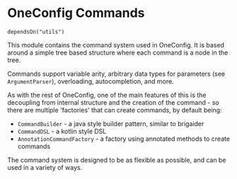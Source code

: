 # OneConfig Commands
`dependsOn("utils")`

This module contains the command system used in OneConfig. 
It is based around a simple tree based structure where each command is a node in the tree.

Commands support variable arity, arbitrary data types for parameters (see `ArgumentParser`), overloading, autocompletion, and more.

As with the rest of OneConfig, one of the main features of this is the decoupling from internal structure and the creation 
of the command - so there are multiple 'factories' that can create commands, by default being:
- `CommandBuilder` - a java style builder pattern, similar to brigaider
- `CommandDSL` - a kotlin style DSL
- `AnnotationCommandFactory` - a factory using annotated methods to create commands

The command system is designed to be as flexible as possible, and can be used in a variety of ways.
